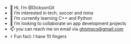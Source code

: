 - 👋 Hi, I’m @DicksonGit
- 👀 I’m interested in tech, soccer and mma
- 🌱 I’m currently learning C++ and Python
- 💞️ I’m looking to collaborate on app development projects
- 📫 you can reach me on email via ghomsco@gmail.com
- ⚡ Fun fact: I have 10 fingers

<!---
DicksonGit/DicksonGit is a ✨ special ✨ repository because its `README.md` (this file) appears on your GitHub profile.
You can click the Preview link to take a look at your changes.
--->

